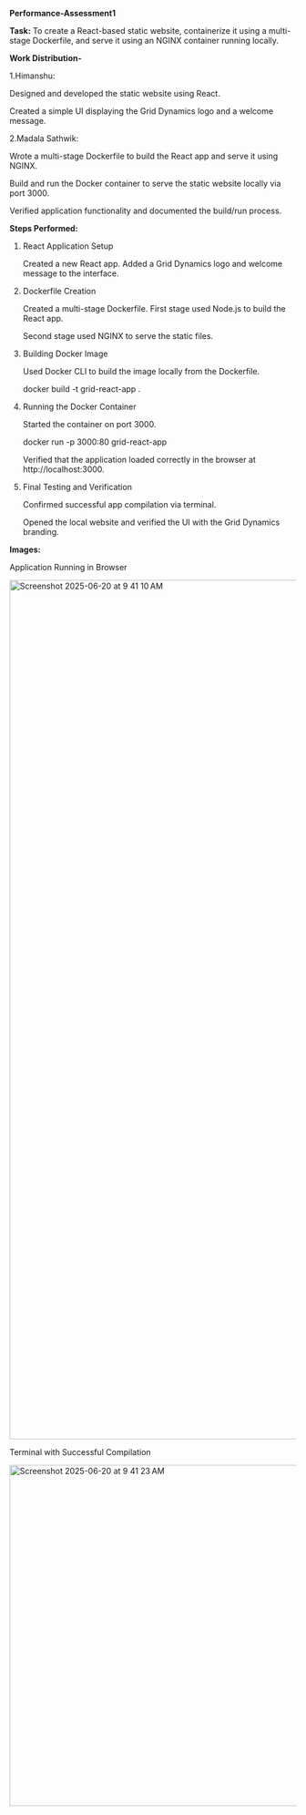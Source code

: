 **Performance-Assessment1**

**Task:**
To create a React-based static website, containerize it using a multi-stage Dockerfile, and serve it using an NGINX container running locally.

**Work Distribution-**

1.Himanshu:

   Designed and developed the static website using React.

   Created a simple UI displaying the Grid Dynamics logo and a welcome message.

2.Madala Sathwik:

   Wrote a multi-stage Dockerfile to build the React app and serve it using NGINX.

   Build and run the Docker container to serve the static website locally via port 3000.

   Verified application functionality and documented the build/run process.

**Steps Performed:**

1. React Application Setup

   Created a new React app.
   Added a Grid Dynamics logo and welcome message to the interface.

2. Dockerfile Creation
   
   Created a multi-stage Dockerfile.
   First stage used Node.js to build the React app.

   Second stage used NGINX to serve the static files.

3. Building Docker Image
   
   Used Docker CLI to build the image locally from the Dockerfile.

   docker build -t grid-react-app .

4. Running the Docker Container
   
   Started the container on port 3000.

   docker run -p 3000:80 grid-react-app

   Verified that the application loaded correctly in the browser at http://localhost:3000.

5. Final Testing and Verification
   
   Confirmed successful app compilation via terminal.

   Opened the local website and verified the UI with the Grid Dynamics branding.

**Images:**

   Application Running in Browser

<img width="1509" alt="Screenshot 2025-06-20 at 9 41 10 AM" src="https://github.com/user-attachments/assets/7a4cceb4-6735-40a8-a907-2be77ea12433" />


   Terminal with Successful Compilation

<img width="599" alt="Screenshot 2025-06-20 at 9 41 23 AM" src="https://github.com/user-attachments/assets/0b3beb8e-2ecf-494a-8a2f-cd600416de81" />
